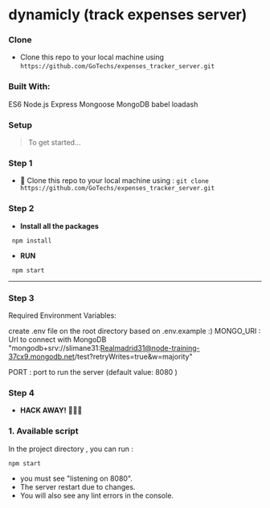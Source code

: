 
# dynamicly (track expenses server)

### Clone

- Clone this repo to your local machine using `https://github.com/GoTechs/expenses_tracker_server.git`

### Built With:
ES6
Node.js
Express
Mongoose
MongoDB
babel
loadash

### Setup

> To get started...

### Step 1

- 👯 Clone this repo to your local machine using : ```git clone https://github.com/GoTechs/expenses_tracker_server.git```

### Step 2

- **Install all the packages** 
```
 npm install
 ```
- **RUN** 
```
 npm start
 ```
---
### Step 3
Required Environment Variables:

create .env file on the root directory based on .env.example :)
MONGO_URI : Url to connect with MongoDB "mongodb+srv://slimane31:Realmadrid31@node-training-37cx9.mongodb.net/test?retryWrites=true&w=majority"

PORT : port to run the server (default value: 8080 )

### Step 4

- **HACK AWAY!** 🔨🔨🔨



### 1. Available script 

 In the project directory , you can run :
 ```
 npm start 
 ```
 * you must see "listening on 8080".
 * The server restart due to changes.
 * You will also see any lint errors in the console.
 ```

 